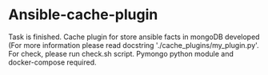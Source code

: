 # Ansible-cache-plugin
 Task is finished. Cache plugin for store ansible facts in mongoDB developed (For more information please read docstring './cache_plugins/my_plugin.py'. For check, please run check.sh script. Pymongo python module and docker-compose required. 
